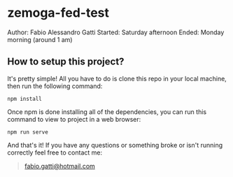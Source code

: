 # zemoga-fed-test
Author: Fabio Alessandro Gatti
Started: Saturday afternoon
Ended: Monday morning (around 1 am)

## How to setup this project?
It's pretty simple! All you have to do is clone this repo in your local machine, then run the following command:
```
npm install
```

Once npm is done installing all of the dependencies, you can run this command to view to project in a web browser:
```
npm run serve
```

And that's it! If you have any questions or something broke or isn't running correctly feel free to contact me:
> fabio.gatti@hotmail.com
